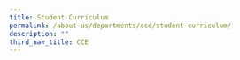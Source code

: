 ```yaml
---
title: Student Curriculum
permalink: /about-us/departments/cce/student-curriculum/
description: ""
third_nav_title: CCE
---
```

